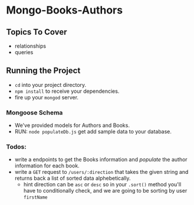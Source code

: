 # Mongo-Books-Authors

## Topics To Cover

- relationships
- queries


## Running the Project

* `cd` into your project directory.
* `npm install` to receive your dependencies.
* fire up your `mongod` server.

### Mongoose Schema
* We've provided models for Authors and Books. 
* RUN: `node populateDb.js` get add sample data to your database.

### Todos:
* write a endpoints to get the Books information and _populate_ the author information for each book.
* write a `GET` request to `/users/:direction` that takes the given string and returns back a list of sorted data alphebetically.
  * hint direction can be `asc` or `desc` so in your `.sort()` method you'll have to conditionally check, and we are going to be sorting by user `firstName`

